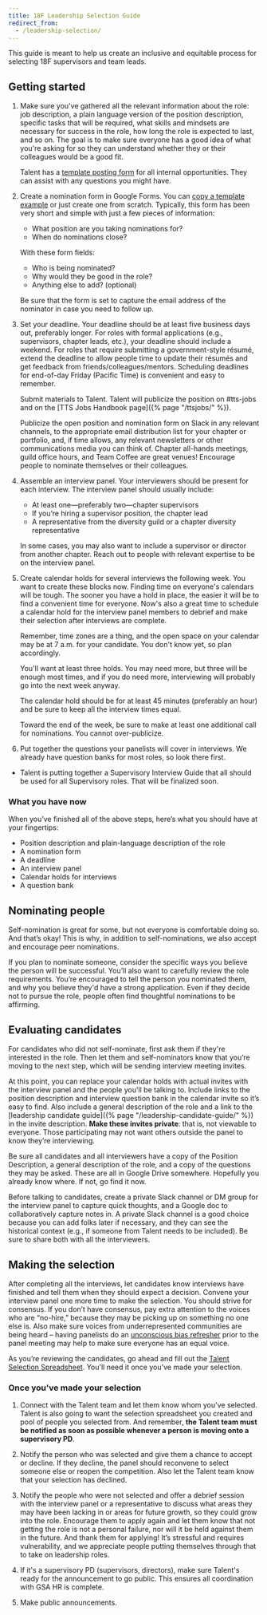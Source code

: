 ```yaml
---
title: 18F Leadership Selection Guide
redirect_from:
  - /leadership-selection/
---
```


This guide is meant to help us create an inclusive and equitable process for
selecting 18F supervisors and team leads.

## Getting started

1. Make sure you've gathered all the relevant information about the role: job
   description, a plain language version of the position description, specific
   tasks that will be required, what skills and mindsets are necessary for
   success in the role, how long the role is expected to last, and so on. The
   goal is to make sure everyone has a good idea of what you're asking for so
   they can understand whether they or their colleagues would be a good fit.

   Talent has a
   [template posting form](https://docs.google.com/document/d/1YIliZcF8dhqs4GzBAKYj5niqdgcN4tggTTDl3zeIOO8/edit)
   for all internal opportunities. They can assist with any questions you might
   have.

2. Create a nomination form in Google Forms. You can
   [copy a template example](https://docs.google.com/forms/d/e/1FAIpQLSe69wRKtbqqG1sxilpfTN7MVSZU5JOOP_rT_AVmMOfBpAy74A/viewform)
   or just create one from scratch. Typically, this form has been very short and
   simple with just a few pieces of information:

   - What position are you taking nominations for?
   - When do nominations close?

   With these form fields:

   - Who is being nominated?
   - Why would they be good in the role?
   - Anything else to add? (optional)

   Be sure that the form is set to capture the email address of the nominator in
   case you need to follow up.

3. Set your deadline. Your deadline should be at least five business days out,
   preferably longer. For roles with formal applications (e.g., supervisors,
   chapter leads, etc.), your deadline should include a weekend. For roles that
   require submitting a government-style résumé, extend the deadline to allow
   people time to update their résumés and get feedback from
   friends/colleagues/mentors. Scheduling deadlines for end-of-day Friday
   (Pacific Time) is convenient and easy to remember.

   Submit materials to Talent. Talent will publicize the position on #tts-jobs
   and on the [TTS Jobs Handbook page]({% page "/ttsjobs/" %}).

   Publicize the open position and nomination form on Slack in any relevant
   channels, to the appropriate email distribution list for your chapter or
   portfolio, and, if time allows, any relevant newsletters or other
   communications media you can think of. Chapter all-hands meetings, guild
   office hours, and Team Coffee are great venues! Encourage people to nominate
   themselves or their colleagues.

4. Assemble an interview panel. Your interviewers should be present for each
   interview. The interview panel should usually include:

   - At least one—preferably two—chapter supervisors
   - If you’re hiring a supervisor position, the chapter lead
   - A representative from the diversity guild or a chapter diversity
     representative

   In some cases, you may also want to include a supervisor or director from
   another chapter. Reach out to people with relevant expertise to be on the
   interview panel.

5. Create calendar holds for several interviews the following week. You want to
   create these blocks now. Finding time on everyone's calendars will be tough.
   The sooner you have a hold in place, the easier it will be to find a
   convenient time for everyone. Now's also a great time to schedule a calendar
   hold for the interview panel members to debrief and make their selection
   after interviews are complete.

   Remember, time zones are a thing, and the open space on your calendar may be
   at 7 a.m. for your candidate. You don't know yet, so plan accordingly.

   You'll want at least three holds. You may need more, but three will be enough
   most times, and if you do need more, interviewing will probably go into the
   next week anyway.

   The calendar hold should be for at least 45 minutes (preferably an hour) and
   be sure to keep all the interview times equal.

   Toward the end of the week, be sure to make at least one additional call for
   nominations. You cannot over-publicize.

6. Put together the questions your panelists will cover in interviews. We
   already have question banks for most roles, so look there first.

- Talent is putting together a Supervisory Interview Guide that all should be
  used for all Supervisory roles. That will be finalized soon.

### What you have now

When you’ve finished all of the above steps, here’s what you should have at your
fingertips:

- Position description and plain-language description of the role
- A nomination form
- A deadline
- An interview panel
- Calendar holds for interviews
- A question bank

## Nominating people

Self-nomination is great for some, but not everyone is comfortable doing so. And
that’s okay! This is why, in addition to self-nominations, we also accept and
encourage peer nominations.

If you plan to nominate someone, consider the specific ways you believe the
person will be successful. You’ll also want to carefully review the role
requirements. You’re encouraged to tell the person you nominated them, and why
you believe they'd have a strong application. Even if they decide not to pursue
the role, people often find thoughtful nominations to be affirming.

## Evaluating candidates

For candidates who did not self-nominate, first ask them if they're interested
in the role. Then let them and self-nominators know that you’re moving to the
next step, which will be sending interview meeting invites.

At this point, you can replace your calendar holds with actual invites with the
interview panel and the people you'll be talking to. Include links to the
position description and interview question bank in the calendar invite so it’s
easy to find. Also include a general description of the role and a link to the
[leadership candidate guide]({% page "/leadership-candidate-guide/" %}) in the
invite description. **Make these invites private**: that is, not viewable to
everyone. Those participating may not want others outside the panel to know
they’re interviewing.

Be sure all candidates and all interviewers have a copy of the Position
Description, a general description of the role, and a copy of the questions they
may be asked. These are all in Google Drive somewhere. Hopefully you already
know where. If not, go find it now.

Before talking to candidates, create a private Slack channel or DM group for the
interview panel to capture quick thoughts, and a Google doc to collaboratively
capture notes in. A private Slack channel is a good choice because you can add
folks later if necessary, and they can see the historical context (e.g., if
someone from Talent needs to be included). Be sure to share both with all the
interviewers.

## Making the selection

After completing all the interviews, let candidates know interviews have
finished and tell them when they should expect a decision. Convene your
interview panel one more time to make the selection. You should strive for
consensus. If you don’t have consensus, pay extra attention to the voices who
are “no-hire,” because they may be picking up on something no one else is. Also
make sure voices from underrepresented communities are being heard – having
panelists do an
[unconscious bias refresher](https://diversity.ucsf.edu/resources/unconscious-bias)
prior to the panel meeting may help to make sure everyone has an equal voice.

As you’re reviewing the candidates, go ahead and fill out the
[Talent Selection Spreadsheet](https://docs.google.com/spreadsheets/d/1EN3iLUmmDQ4iX5k-AsDsUPUd_igrEy3BEtlIs5KM59w/edit#gid=0).
You'll need it once you've made your selection.

### Once you've made your selection

1. Connect with the Talent team and let them know whom you've selected. Talent
   is also going to want the selection spreadsheet you created and pool of
   people you selected from. And remember, **the Talent team must be notified as
   soon as possible whenever a person is moving onto a supervisory PD**.

2. Notify the person who was selected and give them a chance to accept or
   decline. If they decline, the panel should reconvene to select someone else
   or reopen the competition. Also let the Talent team know that your selection
   has declined.

3. Notify the people who were not selected and offer a debrief session with the
   interview panel or a representative to discuss what areas they may have been
   lacking in or areas for future growth, so they could grow into the role.
   Encourage them to apply again and let them know that not getting the role is
   not a personal failure, nor will it be held against them in the future. And
   thank them for applying! It’s stressful and requires vulnerability, and we
   appreciate people putting themselves through that to take on leadership
   roles.

4. If it's a supervisory PD (supervisors, directors), make sure Talent's ready
   for the announcement to go public. This ensures all coordination with GSA HR
   is complete.

5. Make public announcements.
